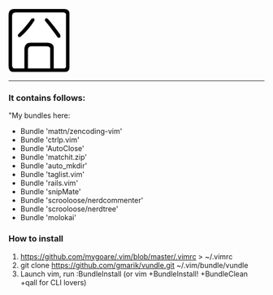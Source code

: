 ![jiong](http://github.com/mygoare/.vim/raw/master/bak/jiong.png)
_______

### It contains follows:

"My bundles here:

* Bundle 'mattn/zencoding-vim'
* Bundle 'ctrlp.vim'
* Bundle 'AutoClose'
* Bundle 'matchit.zip'
* Bundle 'auto_mkdir'
* Bundle 'taglist.vim'
* Bundle 'rails.vim'
* Bundle 'snipMate'
* Bundle 'scrooloose/nerdcommenter'
* Bundle 'scrooloose/nerdtree'
* Bundle 'molokai'

### How to install

1. https://github.com/mygoare/.vim/blob/master/.vimrc > ~/.vimrc
2. git clone https://github.com/gmarik/vundle.git ~/.vim/bundle/vundle
3. Launch vim, run :BundleInstall (or vim +BundleInstall! +BundleClean +qall for CLI lovers)
